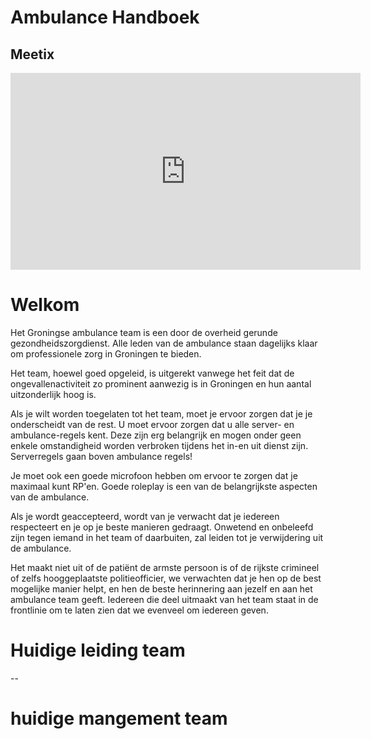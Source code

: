 # Ambulance Handboek
## Meetix

<iframe width="560" height="315" src="https://www.youtube.com/embed/oYOoqdSe-w8" title="YouTube video player" frameborder="0" allow="accelerometer; autoplay; clipboard-write; encrypted-media; gyroscope; picture-in-picture; web-share" allowfullscreen></iframe>

# Welkom

Het Groningse ambulance team is een door de overheid gerunde gezondheidszorgdienst. Alle leden van de ambulance staan dagelijks klaar om professionele zorg in Groningen te bieden.

Het team, hoewel goed opgeleid, is uitgerekt vanwege het feit dat de ongevallenactiviteit zo prominent aanwezig is in Groningen en hun aantal uitzonderlijk hoog is. 

Als je wilt worden toegelaten tot het team, moet je ervoor zorgen dat je je onderscheidt van de rest. U moet ervoor zorgen dat u alle server- en ambulance-regels kent. Deze zijn erg belangrijk en mogen onder geen enkele omstandigheid worden verbroken tijdens het in-en uit dienst zijn. Serverregels gaan boven ambulance regels!

Je moet ook een goede microfoon hebben om ervoor te zorgen dat je maximaal kunt RP'en. Goede roleplay is een van de belangrijkste aspecten van de ambulance.

Als je wordt geaccepteerd, wordt van je verwacht dat je iedereen respecteert en je op je beste manieren gedraagt. Onwetend en onbeleefd zijn tegen iemand in het team of daarbuiten, zal leiden tot je verwijdering uit de ambulance.

Het maakt niet uit of de patiënt de armste persoon is of de rijkste crimineel of zelfs hooggeplaatste politieofficier, we verwachten dat je hen op de best mogelijke manier helpt, en hen de beste herinnering aan jezelf en aan het ambulance team geeft. Iedereen die deel uitmaakt van het team staat in de frontlinie om te laten zien dat we evenveel om iedereen geven.

# Huidige leiding team

--

# huidige mangement team
